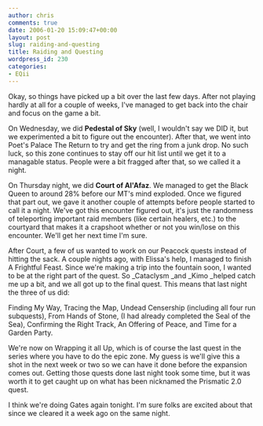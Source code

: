 ```yaml
---
author: chris
comments: true
date: 2006-01-20 15:09:47+00:00
layout: post
slug: raiding-and-questing
title: Raiding and Questing
wordpress_id: 230
categories:
- EQii
---
```


Okay, so things have picked up a bit over the last few days. After not playing hardly at all for a couple of weeks, I've managed to get back into the chair and focus on the game a bit.

On Wednesday, we did **Pedestal of Sky** (well, I wouldn't say we DID it, but we experimented a bit to figure out the encounter). After that, we went into Poet's Palace The Return to try and get the ring from a junk drop. No such luck, so this zone continues to stay off our hit list until we get it to a managable status. People were a bit fragged after that, so we called it a night.

On Thursday night, we did **Court of Al'Afaz**. We managed to get the Black Queen to around 28% before our MT's mind exploded. Once we figured that part out, we gave it another couple of attempts before people started to call it a night. We've got this encounter figured out, it's just the randomness of teleporting important raid members (like certain healers, etc.) to the courtyard that makes it a crapshoot whether or not you win/lose on this encounter. We'll get her next time I'm sure.

After Court, a few of us wanted to work on our Peacock quests instead of hitting the sack. A couple nights ago, with Elissa's help, I managed to finish A Frightful Feast. Since we're making a trip into the fountain soon, I wanted to be at the right part of the quest. So _Cataclysm _and _Kimo _helped catch me up a bit, and we all got up to the final quest. This means that last night the three of us did:

Finding My Way, Tracing the Map, Undead Censership (including all four run subquests), From Hands of Stone, (I had already completed the Seal of the Sea), Confirming the Right Track, An Offering of Peace, and Time for a Garden Party.

We're now on Wrapping it all Up, which is of course the last quest in the series where you have to do the epic zone. My guess is we'll give this a shot in the next week or two so we can have it done before the expansion comes out. Getting those quests done last night took some time, but it was worth it to get caught up on what has been nicknamed the Prismatic 2.0 quest.

I think we're doing Gates again tonight. I'm sure folks are excited about that since we cleared it a week ago on the same night.
